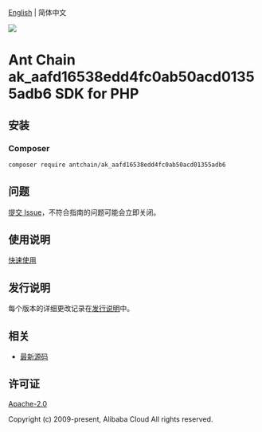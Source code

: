 [English](README.md) | 简体中文

![](https://aliyunsdk-pages.alicdn.com/icons/AlibabaCloud.svg)

# Ant Chain ak_aafd16538edd4fc0ab50acd01355adb6 SDK for PHP

## 安装

### Composer

```bash
composer require antchain/ak_aafd16538edd4fc0ab50acd01355adb6
```

## 问题

[提交 Issue](https://github.com/alipay/antchain-openapi-prod-sdk/issues/new)，不符合指南的问题可能会立即关闭。

## 使用说明

[快速使用](https://github.com/alipay/antchain-openapi-prod-sdk)

## 发行说明

每个版本的详细更改记录在[发行说明](./ChangeLog.txt)中。

## 相关

* [最新源码](https://github.com/antchain-openapi-sdk-php)

## 许可证

[Apache-2.0](http://www.apache.org/licenses/LICENSE-2.0)

Copyright (c) 2009-present, Alibaba Cloud All rights reserved.
